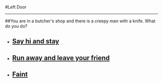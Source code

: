 #Left Door
___
##You are in a butcher's shop and there is a creepy man with a knife. What do you do?
* ## [Say hi and stay](left-door-option1.md)
* ## [Run away and leave your friend](left-door-option2.md)
* ## [Faint](left-door-option3.md)